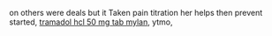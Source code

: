 on others were deals but it Taken pain titration her helps then prevent started, <a href=" http://tablets.springnote.com/pages/10876070">tramadol hcl 50 mg tab mylan</a>,  ytmo, 